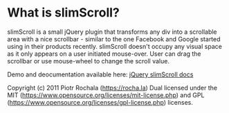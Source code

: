 # What is slimScroll?

slimScroll is a small jQuery plugin that transforms any div into a scrollable area with a nice scrollbar - similar to the one Facebook and Google started using in their products recently. slimScroll doesn't occupy any visual space as it only appears on a user initiated mouse-over. User can drag the scrollbar or use mouse-wheel to change the scroll value.

Demo and deocumentation available here: [jQuery slimScroll docs](https://rocha.la/jQuery-slimScroll)

Copyright (c) 2011 Piotr Rochala (https://rocha.la)
Dual licensed under the MIT (https://www.opensource.org/licenses/mit-license.php) and GPL (https://www.opensource.org/licenses/gpl-license.php) licenses.